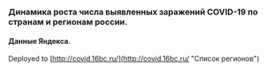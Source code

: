### Динамика роста числа выявленных заражений COVID-19 по странам и регионам россии.
#### Данные Яндекса.
Deployed to [http://covid.16bc.ru/](http://covid.16bc.ru/ "Список регионов")  
